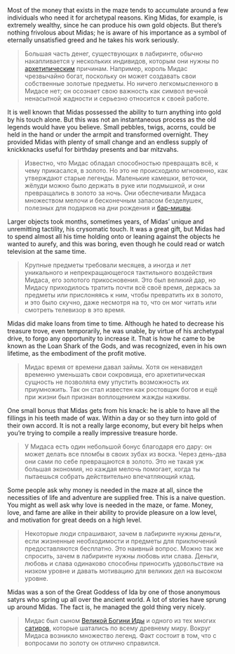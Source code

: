 Most of the money that exists in the maze tends to accumulate around a few individuals who need it for archetypal reasons. King Midas, for example, is extremely wealthy, since he can produce his own gold objects. But there’s nothing frivolous about Midas; he is aware of his importance as a symbol of eternally unsatisfied greed and he takes his work seriously.

> Большая часть денег, существующих в лабиринте, обычно накапливается у нескольких индивидов, которым они нужны по [архетипическим](https://ru.wikipedia.org/wiki/%D0%90%D1%80%D1%85%D0%B5%D1%82%D0%B8%D0%BF_%28%D0%BF%D1%81%D0%B8%D1%85%D0%BE%D0%BB%D0%BE%D0%B3%D0%B8%D1%8F%29?wprov=sfla1) причинам. Например, король Мидас чрезвычайно богат, поскольку он может создавать свои собственные золотые предметы. Но ничего легкомысленного в Мидасе нет; он осознает свою важность как символ вечной ненасытной жадности и серьезно относится к своей работе.


It is well known that Midas possessed the ability to turn anything into gold by his touch alone. But this was not an instantaneous process as the old legends would have you believe. Small pebbles, twigs, acorns, could be held in the hand or under the armpit and transformed overnight. They provided Midas with plenty of small change and an endless supply of knickknacks useful for birthday presents and bar mitzvahs. 

> Известно, что Мидас обладал способностью превращать всё, к чему прикасался, в золото. Но это не происходило мгновенно, как утверждают старые легенды. Маленькие камешки, веточки, жёлуди можно было держать в руке или подмышкой, и они превращались в золото за ночь. Они обеспечивали Мидаса множеством мелочи и бесконечным запасом безделушек, полезных для подарков на дни рождения и [бар-мицвы](https://ru.wikipedia.org/wiki/%D0%91%D0%B0%D1%80-%D0%BC%D0%B8%D1%86%D0%B2%D0%B0?wprov=sfla1).


Larger objects took months, sometimes years, of Midas’ unique and unremitting tactility, his crysomatic touch. It was a great gift, but Midas had to spend almost all his time holding onto or leaning against the objects he wanted to aurefy, and this was boring, even though he could read or watch television at the same time.

> Крупные предметы требовали месяцев, а иногда и лет уникального и непрекращающегося тактильного воздействия Мидаса, его золотого прикосновения. Это был великий дар, но Мидасу приходилось тратить почти всё своё время, держась за предметы или прислоняясь к ним, чтобы превратить их в золото, и это было скучно, даже несмотря на то, что он мог читать или смотреть телевизор в это время.

Midas did make loans from time to time. Although he hated to decrease his treasure trove, even temporarily, he was unable, by virtue of his archetypal drive, to forgo any opportunity to increase it. That is how he came to be known as the Loan Shark of the Gods, and was recognized, even in his own lifetime, as the embodiment of the profit motive.

> Мидас время от времени давал займы. Хотя он ненавидел временно уменьшать свои сокровища, его архетипическая сущность не позволяла ему упустить возможность их приумножить. Так он
>  стал известен как ростовщик богов и ещё при жизни был признан воплощением жажды наживы.

One small bonus that Midas gets from his knack: he is able to have all the fillings in his teeth made of wax. Within a day or so they turn into gold of their own accord. It is not a really large economy, but every bit helps when you’re trying to compile a really impressive treasure horde.

> У Мидаса есть один небольшой бонус благодаря его дару: он может делать все пломбы в своих зубах из воска. Через день-два они сами по себе превращаются в золото. Это не такая уж большая экономия, но каждая мелочь помогает, когда ты пытаешься собрать действительно впечатляющий клад.

Some people ask why money is needed in the maze at all, since the necessities of life and adventure are supplied free. This is a naive question. You might as well ask why love is needed in the maze, or fame. Money, love, and fame are alike in their ability to provide pleasure on a low level, and motivation for great deeds on a high level.

> Некоторые люди спрашивают, зачем в лабиринте нужны деньги, если жизненные необходимости и предметы для приключений предоставляются бесплатно. Это наивный вопрос. Можно так же спросить, зачем в лабиринте нужны любовь или слава. Деньги, любовь и слава одинаково способны приносить удовольствие на низком уровне и давать мотивацию для великих дел на высоком уровне.

Midas was a son of the Great Goddess of Ida by one of those anonymous satyrs who spring up all over the ancient world. A lot of stories have sprung up around Midas. The fact is, he managed the gold thing very nicely.

> Мидас был сыном [Великой Богини Иды](https://ru.wikipedia.org/wiki/%D0%98%D0%B4%D0%B0_%28%D0%B3%D0%BE%D1%80%D0%B0%29?wprov=sfla1) и одного из тех многих [сатиров](https://ru.wikipedia.org/wiki/%D0%A1%D0%B0%D1%82%D0%B8%D1%80%D1%8B?wprov=sfla1), которые шатались по всему древнему миру. Вокруг Мидаса возникло множество легенд. Факт состоит в том, что с вопросами по золоту он отлично справился.


